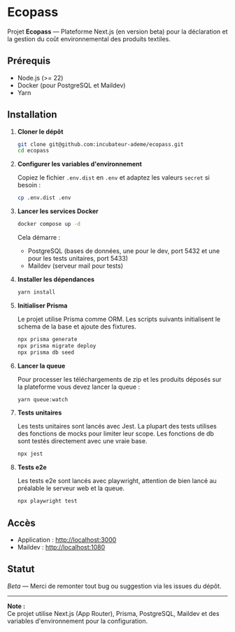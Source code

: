 # Ecopass

Projet **Ecopass** — Plateforme Next.js (en version beta) pour la déclaration et la gestion du coût environnemental des produits textiles.

## Prérequis

- Node.js (>= 22)
- Docker (pour PostgreSQL et Maildev)
- Yarn

## Installation

1. **Cloner le dépôt**

   ```sh
   git clone git@github.com:incubateur-ademe/ecopass.git
   cd ecopass
   ```

2. **Configurer les variables d'environnement**

   Copiez le fichier `.env.dist` en `.env` et adaptez les valeurs `secret` si besoin :

   ```sh
   cp .env.dist .env
   ```

3. **Lancer les services Docker**

   ```sh
   docker compose up -d
   ```

   Cela démarre :

   - PostgreSQL (bases de données, une pour le dev, port 5432 et une pour les tests unitaires, port 5433)
   - Maildev (serveur mail pour tests)

4. **Installer les dépendances**

   ```sh
   yarn install
   ```

5. **Initialiser Prisma**

   Le projet utilise Prisma comme ORM. Les scripts suivants initialisent le schema de la base et ajoute des fixtures.

   ```sh
   npx prisma generate
   npx prisma migrate deploy
   npx prisma db seed
   ```

6. **Lancer la queue**

   Pour processer les téléchargements de zip et les produits déposés sur la plateforme vous devez lancer la queue :

   ```sh
   yarn queue:watch
   ```

7. **Tests unitaires**

   Les tests unitaires sont lancés avec Jest. La plupart des tests utilises des fonctions de mocks pour limiter leur scope. Les fonctions de db sont testés directement avec une vraie base.

   ```sh
   npx jest
   ```

8. **Tests e2e**

   Les tests e2e sont lancés avec playwright, attention de bien lancé au préalable le serveur web et la queue.

   ```sh
   npx playwright test
   ```
   
## Accès

- Application : [http://localhost:3000](http://localhost:3000)
- Maildev : [http://localhost:1080](http://localhost:1080)

## Statut

_Beta_ — Merci de remonter tout bug ou suggestion via les issues du dépôt.

---

**Note :**  
Ce projet utilise Next.js (App Router), Prisma, PostgreSQL, Maildev et des variables d'environnement pour la configuration.
